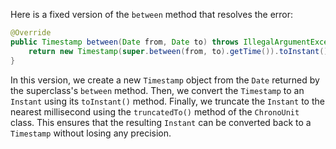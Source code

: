 Here is a fixed version of the `between` method that resolves the error:

```java
@Override
public Timestamp between(Date from, Date to) throws IllegalArgumentException {
    return new Timestamp(super.between(from, to).getTime()).toInstant().truncatedTo(ChronoUnit.MILLIS);
}
```

In this version, we create a new `Timestamp` object from the `Date` returned by the superclass's `between` method. Then, we convert the `Timestamp` to an `Instant` using its `toInstant()` method. Finally, we truncate the `Instant` to the nearest millisecond using the `truncatedTo()` method of the `ChronoUnit` class. This ensures that the resulting `Instant` can be converted back to a `Timestamp` without losing any precision.